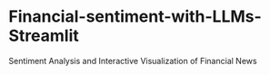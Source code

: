 # Financial-sentiment-with-LLMs-Streamlit
Sentiment Analysis and Interactive Visualization of Financial News
